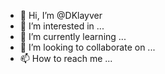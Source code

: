 - 👋 Hi, I’m @DKlayver
- 👀 I’m interested in ...
- 🌱 I’m currently learning ...
- 💞️ I’m looking to collaborate on ...
- 📫 How to reach me ...

<!---
DKlayver/DKlayver is a ✨ special ✨ repository because its `README.md` (this file) appears on your GitHub profile.
You can click the Preview link to take a look at your changes.
--->
